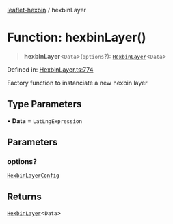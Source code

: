 [leaflet-hexbin](../globals.md) / hexbinLayer

# Function: hexbinLayer()

> **hexbinLayer**\<`Data`\>(`options`?): [`HexbinLayer`](../classes/HexbinLayer.md)\<`Data`\>

Defined in: [HexbinLayer.ts:774](https://github.com/lsdch/leaflet-hexbin/blob/69b3ec62effd1d4ba4504ed82a02cde95815b10a/packages/leaflet-hexbin/src/HexbinLayer.ts#L774)

Factory function to instanciate a new hexbin layer

## Type Parameters

• **Data** = `LatLngExpression`

## Parameters

### options?

[`HexbinLayerConfig`](../interfaces/HexbinLayerConfig.md)

## Returns

[`HexbinLayer`](../classes/HexbinLayer.md)\<`Data`\>
